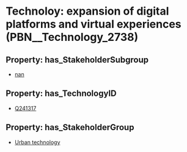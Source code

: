# Technoloy: __expansion of digital platforms and virtual experiences__ (PBN__Technology_2738)

## Property: has_StakeholderSubgroup

* [nan](PBN__TechSubgroup_7)

## Property: has_TechnologyID

* [Q241317](Q241317)

## Property: has_StakeholderGroup

* [Urban technology](PBN__TechGroup_14)

